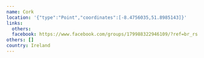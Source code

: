 ```yaml
---
name: Cork
location: '{"type":"Point","coordinates":[-8.4756035,51.8985143]}'
links:
  others: 
  facebook: https://www.facebook.com/groups/179988322946109/?ref=br_rs
others: []
country: Ireland
---
```

